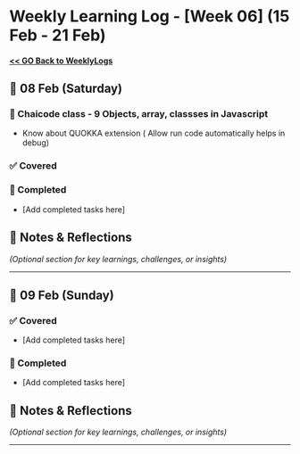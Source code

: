 # Weekly Learning Log - [Week 06] (15 Feb - 21 Feb)

#### [ << GO Back to WeeklyLogs](../WeeklyLogs.md)

## 📅 08 Feb (Saturday)

### 📝 Chaicode class - 9 Objects, array, classses in Javascript
- Know about QUOKKA extension ( Allow run code automatically helps in debug)


### ✅ Covered

### 📝 Completed
- [Add completed tasks here]

## 📌 Notes & Reflections  
*(Optional section for key learnings, challenges, or insights)*  

---

## 📅 09 Feb (Sunday)
### ✅ Covered
- [Add completed tasks here]

### 📝 Completed
- [Add completed tasks here]

## 📌 Notes & Reflections  
*(Optional section for key learnings, challenges, or insights)*  

---

